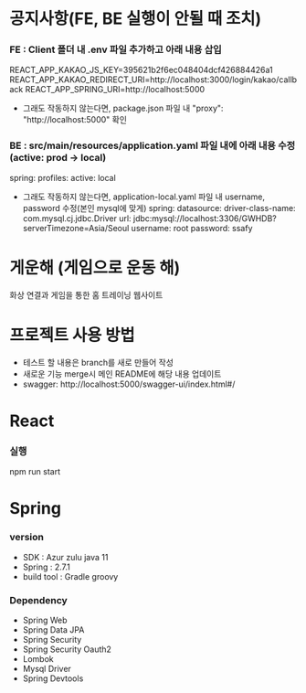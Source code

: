 # 공지사항(FE, BE 실행이 안될 때 조치) 
### FE : Client 폴더 내 .env 파일 추가하고 아래 내용 삽입
REACT_APP_KAKAO_JS_KEY=395621b2f6ec048404dcf426884426a1
REACT_APP_KAKAO_REDIRECT_URI=http://localhost:3000/login/kakao/callback
REACT_APP_SPRING_URI=http://localhost:5000

- 그래도 작동하지 않는다면, package.json 파일 내 "proxy": "http://localhost:5000" 확인

### BE : src/main/resources/application.yaml 파일 내에 아래 내용 수정(active: prod -> local)
spring:
  profiles:
    active: local 

- 그래도 작동하지 않는다면, application-local.yaml 파일 내 username, password 수정(본인 mysql에 맞게)
spring:
  datasource:
    driver-class-name: com.mysql.cj.jdbc.Driver
    url: jdbc:mysql://localhost:3306/GWHDB?serverTimezone=Asia/Seoul
    username: root
    password: ssafy


# 게운해 (게임으로 운동 해)
화상 연결과 게임을 통한 홈 트레이닝 웹사이트

# 프로젝트 사용 방법
- 테스트 할 내용은 branch를 새로 만들어 작성
- 새로운 기능 merge시 메인 README에 해당 내용 업데이트
- swagger: http://localhost:5000/swagger-ui/index.html#/

# React
### 실행
npm run start

# Spring

### version
- SDK : Azur zulu java 11
- Spring : 2.7.1
- build tool : Gradle groovy


### Dependency
- Spring Web
- Spring Data JPA
- Spring Security
- Spring Security Oauth2
- Lombok
- Mysql Driver
- Spring Devtools


